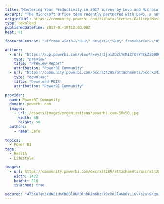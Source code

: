 ```yaml
---
title: "Mastering Your Productivity in 2017 Survey by Levo and Microsoft Office"
excerpt: "The Microsoft Office team recently partnered with Levo, a network for millennials in the workplace to help navigate their career paths, to poll 1,500"
originalUrl: https://community.powerbi.com/t5/Data-Stories-Gallery/Mastering-Your-Productivity-in-2017-Survey-by-Levo-and-Microsoft/m-p/115410
type: download
publishedDateTime: 2017-01-18T12:03:00Z
heat: 61

featuredContent: "<iframe width=\"800\" height=\"500\" frameborder=\"0\" src=\"https://app.powerbi.com/view?r=eyJrIjoiZDZlYmM1ZTQtYTBkZi00OGYzLThiNmUtMDU5Nzc0NDVjNTIyIiwidCI6IjNkODE4OGM4LTc3NTgtNDYzYy1iYjNmLTBlMTYwZGUzMzYwZiIsImMiOjN9\"></iframe>"

actions:
  - url: "https://app.powerbi.com/view?r=eyJrIjoiZDZlYmM1ZTQtYTBkZi00OGYzLThiNmUtMDU5Nzc0NDVjNTIyIiwidCI6IjNkODE4OGM4LTc3NTgtNDYzYy1iYjNmLTBlMTYwZGUzMzYwZiIsImMiOjN9"
    type: "preview"
    title: "Preview Report"
    attribution: "PowerBI Community"
  - url: "https://community.powerbi.com/oxcrx34285/attachments/oxcrx34285/DataStoriesGallery/571/2/Mastering%20Your%20Productivity%20in%202017%20Survey%20by%20Levo%20and%20Microsoft%20Office%20-%20Copy.pbix"
    type: "download"
    title: "Download PBIX"
    attribution: "PowerBI Community"

provider:
  name: PowerBI Community
  domain: powerbi.com
  images:
    - url: /assets/images/organizations/powerbi.com-50x50.jpg
      width: 50
      height: 50
  authors:
    - name: Jefe

topics:
  - Power BI
tags:
  - Health
  - Lifestyle

images:
  - url: https://community.powerbi.com/oxcrx34285/attachments/oxcrx34285/DataStoriesGallery/571/1/Office_Levo%20THUMBNAIL.JPG
    width: 1422
    height: 816
    isCached: true

secured: "4T5X8Tqm3XdN8iUmXB8Ql8URO7nbKJm6Dzk79xXRJl4N86YL16V+s2a+9KqoJ6dgukUcIJUbtxNVFkV4Cf2fNxZr4kUOi83VZs3JesVwJ+MG1LaHHkCVqxPLu+jjWhkCZbxEqb6HhWOt+Nw5oPTxQ1wmkbgLOJxjYI2lJ5WU2P+7KBom/jPHteg1aAe1I3MfX38oTB3Q2r6jRx98BoOM6FnDBbbaJFjZagnUS1EK1YjhKeZN3SpJOz8DneNxkOPOlZT0dst8uyeLPU56pKTzam7gL08sTCgstc/9FZiwETL4khdFPIvGG/Meql01/G3O9BHqsoui+eVs4WFgwqBb7AtUrl9aOeGi5TaJUxvS/EBtCZuACOGxFe7RXX6hG97rnAAw/VEQANqsH7UFgvIRXnmxzaZnFmx0GEqQqefW0IQ=;1umbxWu1rZpxd8lQRgosaQ=="
---
```


